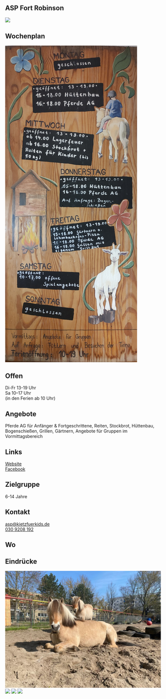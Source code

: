 ## ASP Fort Robinson
<img id="topmedia" src="images/Logos/ASP_Fort_Robinson.jpg" />

## Wochenplan
<img src="/Jugendklubs/images/ASP_Fort_Robinson/IMG_20240206_150214.jpg" />


## Offen
Di-Fr 13-19 Uhr<br>
Sa 10–17 Uhr<br>
(in den Ferien ab 10 Uhr)

## Angebote
<p id="activities">Pferde AG für Anfänger & Fortgeschrittene, Reiten, Stockbrot, Hüttenbau, Bogenschießen, Grillen, Gärtnern, Angebote für Gruppen im Vormittagsbereich
</p>

## Links
<a class="external_link" href="http://www.kietzfuerkids.de/fort-robinson/">Website</a><br>
<a class="external_link" href="https://www.facebook.com/pages/Fort-Robinson-ASP/294121017862787">Facebook</a>

## Zielgruppe
6-14 Jahre

## Kontakt
[asp@kietzfuerkids.de](mailto:asp@kietzfuerkids.de)<br>
<a href="tel:+49309208192">030 9208 192</a>

## Wo
<div id="gmap"></div>
<script>window.onload = showMap('Wartiner Str. 79, 13057 Berlin', 0, 'gmap_mini')</script>

## Eindrücke
<div class="mediacontainer">
  <img src="/Jugendklubs/images/ASP_Fort_Robinson/4dd4bfff-e91f-48a5-af09-920e3f5bdd46.png" />
  <img src="/Jugendklubs/images/ASP_Fort_Robinson/IMG_20221210_110051.jpg" />
  <img src="/Jugendklubs/images/ASP_Fort_Robinson/IMG_20231206_150752.jpg" />
  <img src="/Jugendklubs/images/ASP_Fort_Robinson/IMG_20230510_143232.jpg" />
</div>
